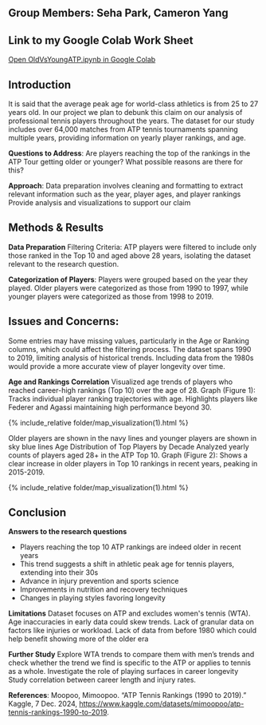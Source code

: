 ## Group Members: Seha Park, Cameron Yang

## Link to my Google Colab Work Sheet
[Open OldVsYoungATP.ipynb in Google Colab](https://colab.research.google.com/github/sehapark1/project.github.io/blob/main/OldVsYoungATP.ipynb)


## Introduction
It is said that the average peak age for world-class athletics is from 25 to 27 years old. In our project we plan to debunk this claim on our analysis of professional tennis players throughout the years. The dataset for our study includes over 64,000 matches from ATP tennis tournaments spanning multiple years, providing information on yearly player rankings, and age.

**Questions to Address**:
Are players reaching the top of the rankings in the ATP Tour getting older or younger?
What possible reasons are there for this?

**Approach**:
Data preparation involves cleaning and formatting to extract relevant information such as the year, player ages, and player rankings
Provide analysis and visualizations to support our claim

## Methods & Results

**Data Preparation**
Filtering Criteria: ATP players were filtered to include only those ranked in the Top 10 and aged above 28 years, isolating the dataset relevant to the research question.

**Categorization of Players**: Players were grouped based on the year they played. Older players were categorized as those from 1990 to 1997, while younger players were categorized as those from 1998 to 2019.

## Issues and Concerns:
Some entries may have missing values, particularly in the Age or Ranking columns, which could affect the filtering process. 
The dataset spans 1990 to 2019, limiting analysis of historical trends. Including data from the 1980s would provide a more accurate view of player longevity over time.

**Age and Rankings Correlation**
Visualized age trends of players who reached career-high rankings (Top 10) over the age of 28.
Graph (Figure 1): Tracks individual player ranking trajectories with age. Highlights players like Federer and Agassi maintaining high performance beyond 30.

{% include_relative folder/map_visualization(1).html %}

Older players are shown in the navy lines and younger players are shown in sky blue lines
Age Distribution of Top Players by Decade
Analyzed yearly counts of players aged 28+ in the ATP Top 10.
Graph (Figure 2): Shows a clear increase in older players in Top 10 rankings in recent years, peaking in 2015-2019.

{% include_relative folder/map_visualization(1).html %}


## Conclusion

**Answers to the research questions**
- Players reaching the top 10 ATP rankings are indeed older in recent years
- This trend suggests a shift in athletic peak age for tennis players, extending into their 30s
- Advance in injury prevention and sports science
- Improvements in nutrition and recovery techniques
- Changes in playing styles favoring longevity

**Limitations**
Dataset focuses on ATP and excludes women's tennis (WTA).
Age inaccuracies in early data could skew trends.
Lack of granular data on factors like injuries or workload.
Lack of data from before 1980 which could help benefit showing more of the older era

**Further Study**
Explore WTA trends to compare them with men’s trends and check whether the trend we find is specific to the ATP or applies to tennis as a whole.
Investigate the role of playing surfaces in career longevity
Study correlation between career length and injury rates.

**References**:
Moopoo, Mimoopoo. “ATP Tennis Rankings (1990 to 2019).” Kaggle, 7 Dec. 2024, 
https://www.kaggle.com/datasets/mimoopoo/atp-tennis-rankings-1990-to-2019.
